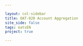 ```yaml
---

layout: col-sidebar
title: OAT-020 Account Aggregation
site_side: false
tags: oatsEN
project: true

---
```




